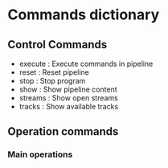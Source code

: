 # Commands dictionary

## Control Commands
* execute : Execute commands in pipeline
* reset : Reset pipeline
* stop : Stop program
* show : Show pipeline content
* streams : Show open streams
* tracks : Show available tracks

## Operation commands

### Main operations
